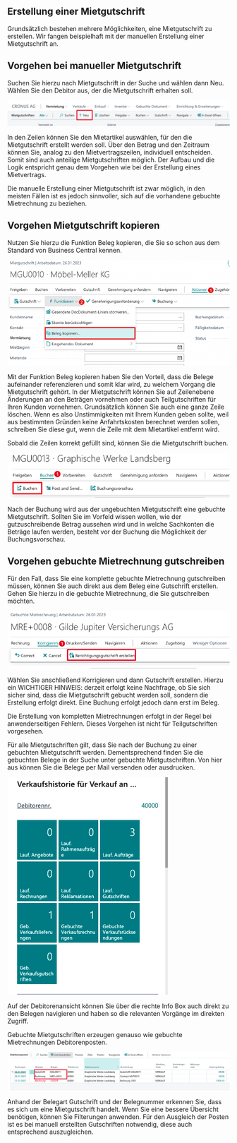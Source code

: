 ## Erstellung einer Mietgutschrift ##

Grundsätzlich bestehen mehrere Möglichkeiten, eine Mietgutschrift zu erstellen. Wir fangen beispielhaft mit der manuellen Erstellung einer Mietgutschrift an. 

## Vorgehen bei manueller Mietgutschrift

Suchen Sie hierzu nach Mietgutschrift in der Suche und wählen dann Neu. Wählen Sie den Debitor aus, der die Mietgutschrift erhalten soll.

![Mietgutschrift erstellen](/images/MGU_neu.jpg)

In den Zeilen können Sie den Mietartikel auswählen, für den die Mietgutschrift erstellt werden soll. Über den Betrag und den Zeitraum können Sie, analog zu den Mietvertragszeilen, individuell entscheiden. Somit sind auch anteilige Mietgutschriften möglich. Der Aufbau und die Logik entspricht genau dem Vorgehen wie bei der Erstellung eines Mietvertrags.

Die manuelle Erstellung einer Mietgutschrift ist zwar möglich, in den meisten Fällen ist es jedoch sinnvoller, sich auf die vorhandene gebuchte Mietrechnung zu beziehen. 

## Vorgehen Mietgutschrift kopieren

Nutzen Sie hierzu die Funktion Beleg kopieren, die Sie so schon aus dem Standard von Business Central kennen. 

![Mietbelege einsehen](/images/mgucopy.jpg)

Mit der Funktion Beleg kopieren haben Sie den Vorteil, dass die Belege aufeinander referenzieren und somit klar wird, zu welchem Vorgang die Mietgutschrift gehört. In der Mietgutschrift können Sie auf Zeilenebene Änderungen an den Beträgen vornehmen oder auch Teilgutschriften für Ihren Kunden vornehmen. Grundsätzlich können Sie auch eine ganze Zeile löschen. Wenn es also Unstimmigkeiten mit Ihrem Kunden geben sollte, weil aus bestimmten Gründen keine Anfahrtskosten berechnet werden sollen, schreiben Sie diese gut, wenn die Zeile mit dem Mietartikel entfernt wird.

Sobald die Zeilen korrekt gefüllt sind, können Sie die Mietgutschrift buchen. 

![Mietgutschriften buchen](/images/MGU_buchen.jpg)

Nach der Buchung wird aus der ungebuchten Mietgutschrift eine gebuchte Mietgutschrift. Sollten Sie im Vorfeld wissen wollen, wie der gutzuschreibende Betrag aussehen wird und in welche Sachkonten die Beträge laufen werden, besteht vor der Buchung die Möglichkeit der Buchungsvorschau. 

## Vorgehen gebuchte Mietrechnung gutschreiben

Für den Fall, dass Sie eine komplette gebuchte Mietrechnung gutschreiben müssen, können Sie auch direkt aus dem Beleg eine Gutschrift erstellen. Gehen Sie hierzu in die gebuchte Mietrechnung, die Sie gutschreiben möchten. 

![Mietgutschriften erstellen aus Mietrechnung](/images/MGU_erstellen_click.jpg)

Wählen Sie anschließend Korrigieren und dann Gutschrift erstellen. Hierzu ein WICHTIGER HINWEIS: derzeit erfolgt keine Nachfrage, ob Sie sich sicher sind, dass die Mietgutschrift gebucht werden soll, sondern die Erstellung erfolgt direkt. Eine Buchung erfolgt jedoch dann erst im Beleg.

Die Erstellung von kompletten Mietrechnungen erfolgt in der Regel bei anwenderseitigen Fehlern. Dieses Vorgehen ist nicht für Teilgutschriften vorgesehen.

Für alle Mietgutschriften gilt, dass Sie nach der Buchung zu einer gebuchten Mietgutschrift werden. Dementsprechend finden Sie die gebuchten Belege in der Suche unter gebuchte Mietgutschriften. Von hier aus können Sie die Belege per Mail versenden oder ausdrucken. 

![Verkaufshistorie](/images/verkaufshistorie.jpg)

Auf der Debitorenansicht können Sie über die rechte Info Box auch direkt zu den Belegen navigieren und haben so die relevanten Vorgänge im direkten Zugriff.

Gebuchte Mietgutschriften erzeugen genauso wie gebuchte Mietrechnungen Debitorenposten.

![Debitorenposten](/images/mgu_posten.jpg)

Anhand der Belegart Gutschrift und der Belegnummer erkennen Sie, dass es sich um eine Mietgutschrift handelt. Wenn Sie eine bessere Übersicht benötigen, können Sie Filterungen anwenden. Für den Ausgleich der Posten ist es bei manuell erstellten Gutschriften notwendig, diese auch entsprechend auszugleichen.